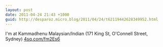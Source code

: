 ```yaml
---
layout: post
date: 2011-04-24 21:43 +1000
guid: http://desparoz.micro.blog/2011/04/24/t62119442628349952.html
---
```

I'm at Kammadhenu Malaysian/Indian (171 King St, O'Connell Street, Sydney) [4sq.com/fm2Es6](http://4sq.com/fm2Es6)
